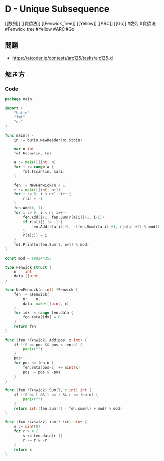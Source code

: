 # D - Unique Subsequence
[[数列]] [[貪欲法]] [[Fenwick_Tree]] [[Yellow]] [[ARC]] [[Go]]
#数列 #貪欲法 #Fenwick_tree #Yellow #ARC #Go 

## 問題
- https://atcoder.jp/contests/arc125/tasks/arc125_d

## 解き方
### Code
```go
package main

import (
	"bufio"
	"fmt"
	"os"
)

func main() {
	in := bufio.NewReader(os.Stdin)

	var n int
	fmt.Fscan(in, &n)

	a := make([]int, n)
	for i := range a {
		fmt.Fscan(in, &a[i])
	}

	fen := NewFenwick(n + 1)
	r := make([]int, n+1)
	for i := 0; i < n+1; i++ {
		r[i] = -1
	}
	fen.Add(0, 1)
	for i := 0; i < n; i++ {
		fen.Add(i+1, fen.Sum(r[a[i]]+1, i+1))
		if r[a[i]] != -1 {
			fen.Add(r[a[i]]+1, -(fen.Sum(r[a[i]]+1, r[a[i]]+2) % mod))
		}
		r[a[i]] = i
	}
	fmt.Println(fen.Sum(1, n+1) % mod)
}

const mod = 998244353

type Fenwick struct {
	n    int
	data []uint
}

func NewFenwick(n int) *Fenwick {
	fen := &Fenwick{
		n:    n,
		data: make([]uint, n),
	}
	for idx := range fen.data {
		fen.data[idx] = 0
	}
	return fen
}

func (fen *Fenwick) Add(pos, x int) {
	if !(0 <= pos && pos < fen.n) {
		panic("")
	}
	pos++
	for pos <= fen.n {
		fen.data[pos-1] += uint(x)
		pos += pos & -pos
	}
}

func (fen *Fenwick) Sum(l, r int) int {
	if !(0 <= l && l <= r && r <= fen.n) {
		panic("")
	}
	return int((fen.sum(r) - fen.sum(l) + mod) % mod)
}

func (fen *Fenwick) sum(r int) uint {
	s := uint(0)
	for r > 0 {
		s += fen.data[r-1]
		r -= r & -r
	}
	return s
}
```